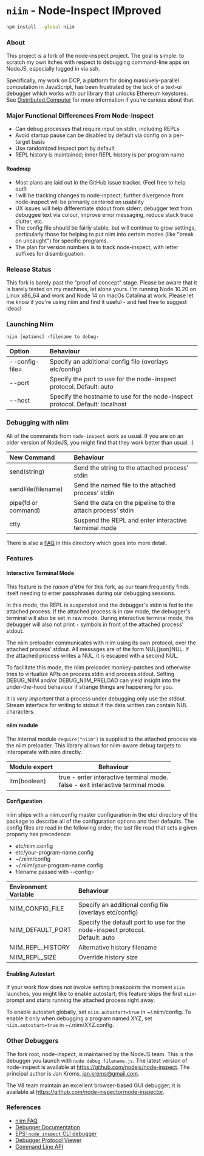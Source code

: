 # `niim` - Node-Inspect IMproved

```bash
npm install --global niim
```

### About
This project is a fork of the node-inspect project.  The goal is simple: to
scratch my own itches with respect to debugging command-line apps on NodeJS,
especially logged in via ssh.

Specifically, my work on DCP, a platform for doing massively-parallel computation in
JavaScript, has been frustrated by the lack of a text-ui debugger which works with
our library that unlocks Ethereum keystores. See [Distributed.Computer](https://distributed.computer/) for
more information if you're curious about that.

### Major Functional Differences From Node-Inspect
* Can debug processes that require input on stdin, including REPLs
* Avoid startup pause can be disabled by default via config on a per-target basis
* Use randomized inspect port by default
* REPL history is maintained; inner REPL history is per program name

#### Roadmap
* Most plans are laid out in the GitHub issue tracker. (Feel free to help out!)
* I will be tracking changes to node-inpsect; further divergence from node-inspect will be 
  primarily centered on usability
* UX issues will help differentiate stdout from stderr, debugger text from debuggee text via
  colour, improve error messaging, reduce stack trace clutter, etc.
* The config file should be fairly stable, but will continue to grow settings, particularly
  those for helping to put niim into certain modes (like "break on uncaught") for specific
  programs.
* The plan for version numbers is to track node-inspect, with letter suffixes for disambiguation.

### Release Status
This fork is barely past the "proof of concept" stage. Please be aware that it is
barely tested on my machines, let alone yours.  I'm running Node 10.20 on Linux x86_64 and work
and Node 14 on macOs Catalina at work.  Please let me know if you're using niim and find it
useful - and feel free to suggest ideas!

### Launching Niim
```niim [options] ‹filename to debug›```

| Option         | Behaviour |
|:---------------|:----------|
| --config-file= | Specify an additional config file (overlays etc/config) |
| --port         | Specify the port to use for the node-inspect protocol. Default: auto |
| --host         | Specify the hostname to use for the node-inspect protocol. Default: localhost |


### Debugging with niim
All of the commands from `node-inspect` work as usual.  If you are on an older version
of NodeJS, you might find that they work better than usual. :)

| New Command         | Behaviour |
|:--------------------|:----------|
| send(string)        | Send the string to the attached process' stdin |
| sendFile(filename)  | Send the named file to the attached process' stdin |
| pipe(fd or command) | Send the data on the pipeline to the attach process' stdin |
| ctty                | Suspend the REPL and enter interactive termimal mode |

There is also a [FAQ](./FAQ.md) in this directory which goes into more detail.
 
### Features
#### Interactive Terminal Mode
This feature is the *raison d'être* for this fork, as our team frequently finds itself needing to enter
passphrases during our debugging sessions.

In this mode, the REPL is suspended and the debugger's stdin is fed to the attached process. If the attached
process is in raw mode, the debugger's terminal will also be set in raw mode.  During interactive terminal
mode, the debugger will also not print `‹` symbols in front of the attached process' stdout.

The niim preloader communicates with niim using its own protocol, over the attached process' stdout. All
messages are of the form NUL{json}NUL.  If the attached process writes a NUL, it is escaped with
a second NUL.

To facilitate this mode, the niim preloader monkey-patches and otherwise tries to virtualize APIs
on process.stdin and process.stdout. Setting DEBUG_NIIM and/or DEBUG_NIIM_PRELOAD can yield insight
into the under-the-hood behaviour if strange things are happening for you.

It is *very important* that a process under debugging only use the stdout Stream interface for writing
to stdout if the data written can contain NUL characters.

#### niim module
The internal module `require("niim")` is supplied to the attached process via the niim preloader. This
library allows for niim-aware debug targets to interoperate with niim directly.

| Module export       | Behaviour |
|:--------------------|-----------|
| itm(boolean)        | true - enter interactive terminal mode.<br>false - exit interactive terminal mode. |

#### Configuration
niim ships with a niim.config master configuration in the etc/ directory of the package to describe all
of the configuration options and their defaults. The config files are read in the following order; the
last file read that sets a given property has precedence:
 - etc/niim.config
 - etc/your-program-name.config
 - ~/.niim/config
 - ~/.niim/your-program-name.config
 - filename passed with --config=

| Environment Variable | Behaviour |
|:---------------------|:----------|
| NIIM_CONFIG_FILE     | Specify an additional config file (overlays etc/config) |
| NIIM_DEFAULT_PORT    | Specify the default port to use for the node-inspect protocol.<br>Default: auto |
| NIIM_REPL_HISTORY    | Alternative history filename |
| NIIM_REPL_SIZE       | Override history size |

#### Enabling Autostart
If your work flow does not involve setting breakpoints the moment `niim` launches, you might like to
enable autostart; this feature skips the first `niim› ` prompt and starts running the attached process
right away.

To enable autostart globally, set `niim.autostart=true` in ~/.niim/config.  To enable it only when 
debugging a program named XYZ, set `niim.autostart=true` in ~/.niim/XYZ.config.

### Other Debuggers
The fork root, node-inspect, is maintained by the NodeJS team. This is the 
debugger you launch with `node debug filename.js`. The latest version of node-inspect
is available at https://github.com/nodejs/node-inspect. The principal author is
Jan Krems, jan.krems@gmail.com.

The V8 team maintain an excellent browser-based GUI debugger; it is available
at https://github.com/node-inspector/node-inspector.

### References
* [niim FAQ](https://github.com/wesgarland/niim/blob/master/FAQ.md)
* [Debugger Documentation](https://nodejs.org/api/debugger.html)
* [EPS: `node inspect` CLI debugger](https://github.com/nodejs/node-eps/pull/42)
* [Debugger Protocol Viewer](https://chromedevtools.github.io/debugger-protocol-viewer/)
* [Command Line API](https://developers.google.com/web/tools/chrome-devtools/debug/command-line/command-line-reference?hl=en)
